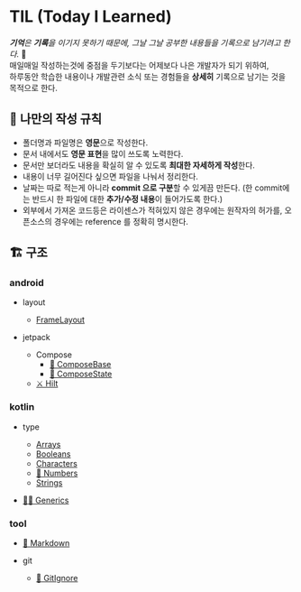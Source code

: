 # TIL (Today I Learned)

***기억**은 **기록**을 이기지 못하기 때문에, 그날 그날 공부한 내용들을 기록으로 남기려고 한다.* 💪  
매일매일 작성하는것에 중점을 두기보다는 어제보다 나은 개발자가 되기 위하여,  
하루동안 학습한 내용이나 개발관련 소식 또는 경험들을 **상세히** 기록으로 남기는 것을 목적으로 한다.  

## 📏 나만의 작성 규칙

- 폴더명과 파일명은 **영문**으로 작성한다.
- 문서 내에서도 **영문 표현**을 많이 쓰도록 노력한다.
- 문서만 보더라도 내용을 확실히 알 수 있도록 **최대한 자세하게 작성**한다.
- 내용이 너무 길어진다 싶으면 파일을 나눠서 정리한다.
- 날짜는 따로 적는게 아니라 **commit 으로 구분**할 수 있게끔 만든다. (한 commit에는 반드시 한 파일에 대한 **추가/수정 내용**이 들어가도록 한다.)
- 외부에서 가져온 코드등은 라이센스가 적혀있지 않은 경우에는 원작자의 허가를, 오픈소스의 경우에는 reference 를 정확히 명시한다.

## 🏗 구조

### android

- layout
  - [FrameLayout](/android/layout/FrameLayout.md)

- jetpack
  - Compose
    - [🕋 ComposeBase](/android/jetpack/compose/ComposeBase.md)
    - [🕋 ComposeState](/android/jetpack/compose/ComposeState.md)
  - [⚔️ Hilt](/android/jetpack/Hilt.md)

### kotlin

- type
  - [Arrays](/kotlin/type/Arrays.md)
  - [Booleans](/kotlin/type/Booleans.md)
  - [Characters](/kotlin/type/Characters.md)
  - [🔢 Numbers](/kotlin/type/Numbers.md)
  - [Strings](/kotlin/type/Strings.md)

- [👨‍👦 Generics](/kotlin/Generics.md)

### tool

- [📝 Markdown](/tool/Markdown.md)

- git
  - [🚫 GitIgnore](/tool/git/GitIgnore.md)
